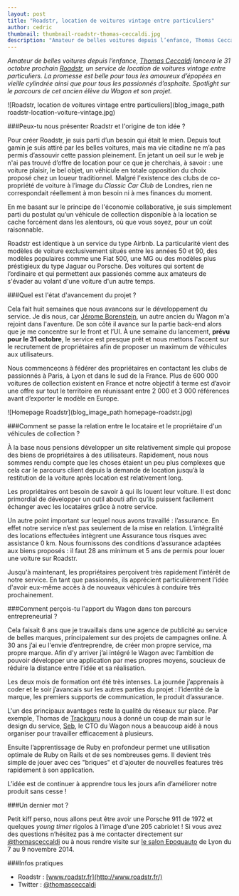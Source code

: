 ```yaml
---
layout: post
title: "Roadstr, location de voitures vintage entre particuliers"
author: cedric
thumbnail: thumbnail-roadstr-thomas-ceccaldi.jpg
description: "Amateur de belles voitures depuis l’enfance, Thomas Ceccaldi lancera le 31 octobre prochain Roadstr, un service de location de voitures vintage entre particuliers. La promesse est belle pour tous les amoureux d’épopées en vieille cylindrée ainsi que pour tous les passionnés d’asphalte. Spotlight sur le parcours de cet ancien élève du Wagon et son projet."
---
```


*Amateur de belles voitures depuis l’enfance, [Thomas Ceccaldi](https://twitter.com/thomasceccaldi) lancera le 31 octobre prochain [Roadstr](http://www.roadstr.fr/), un service de location de voitures vintage entre particuliers. La promesse est belle pour tous les amoureux d’épopées en vieille cylindrée ainsi que pour tous les passionnés d’asphalte. Spotlight sur le parcours de cet ancien élève du Wagon et son projet.*

![Roadstr, location de voitures vintage entre particuliers](blog_image_path roadstr-location-voiture-vintage.jpg)

###Peux-tu nous présenter Roadstr et l'origine de ton idée ?

Pour créer Roadstr, je suis parti d’un besoin qui était le mien. Depuis tout gamin je suis attiré par les belles voitures, mais ma vie citadine ne m’a pas permis d’assouvir cette passion pleinement. En jetant un oeil sur le web je n'ai pas trouvé d’offre de location pour ce que je cherchais, à savoir : une voiture plaisir, le bel objet, un véhicule en totale opposition du choix proposé chez un loueur traditionnel. Malgré l'existence des clubs de co-propriété de voiture à l’image du *Classic Car Club* de Londres, rien ne correspondait réellement à mon besoin ni à mes finances du moment.

En me basant sur le principe de l'économie collaborative, je suis simplement parti du postulat qu’un véhicule de collection disponible à la location se cache forcément dans les alentours, où que vous soyez, pour un coût raisonnable.

Roadstr est identique à un service du type Airbnb. La particularité vient des modèles de voiture exclusivement situés entre les années 50 et 90, des modèles populaires comme une Fiat 500, une MG ou des modèles plus préstigieux du type Jaguar ou Porsche. Des voitures qui sortent de l’ordinaire et qui permettent aux passionés comme aux amateurs de s'évader au volant d'une voiture d'un autre temps.


###Quel est l'état d'avancement du projet ?

Cela fait huit semaines que nous avancons sur le développement du service. Je dis nous, car [Jérome Borenstejn](https://twitter.com/Borenstejn), un autre ancien du Wagon m'a rejoint dans l'aventure. De son côté il avance sur la partie back-end alors que je me concentre sur le front et l’UI. À une semaine du lancement, **prévu pour le 31 octobre**, le service est presque prêt et nous mettons l'accent sur le recrutement de propriétaires afin de proposer un maximum de véhicules aux utilisateurs.

Nous commenceons à fédérer des propriétaires en contactant les clubs de passionnés à Paris, à Lyon et dans le sud de la France. Plus de 600 000 voitures de collection existent en France et notre objectif à terme est d’avoir une offre sur tout le territoire en réunissant entre 2 000 et 3 000 références avant d’exporter le modèle en Europe.

![Homepage Roadstr](blog_image_path homepage-roadstr.jpg)


###Comment se passe la relation entre le locataire et le propriétaire d'un véhicules de collection ?

À la base nous pensions développer un site relativement simple qui propose des biens de propriétaires à des utilisateurs. Rapidement, nous nous sommes rendu compte que les choses étaient un peu plus complexes que cela car le parcours client depuis la demande de location jusqu’à la restitution de la voiture après location est relativement long.

Les propriétaires ont besoin de savoir à qui ils louent leur voiture. Il est donc primordial de développer un outil abouti afin qu’ils puissent facilement échanger avec les locataires grâce à notre service.

Un autre point important sur lequel nous avons travaillé : l’assurance. En effet notre service n’est pas seulement de la mise en relation. L’intégralité des locations effectuées intègrent une Assurance tous risques avec assistance 0 km. Nous fournissons des conditions d’assurance adaptées aux biens proposés : il faut 28 ans minimum et 5 ans de permis pour louer une voiture sur Roadstr.

Jusqu'à maintenant, les propriétaires perçoivent très rapidement l’intérêt de notre service. En tant que passionnés, ils apprécient particulièrement l'idée d'avoir eux-même accès à de nouveaux véhicules à conduire très prochainement.


###Comment perçois-tu l'apport du Wagon dans ton parcours entrepreneurial ?

Cela faisait 6 ans que je travaillais dans une agence de publicité au service de belles marques, principalement sur des projets de campagnes online. À 30 ans j’ai eu l'envie d’entreprendre, de créer mon propre service, ma propre marque. Afin d’y arriver j’ai intégré le Wagon avec l’ambition de pouvoir développer une application par mes propres moyens,  soucieux de réduire la distance entre l’idée et sa réalisation.

Les deux mois de formation ont été très intenses. La journée j’apprenais à coder et le soir j’avancais sur les autres parties du projet : l’identité de la marque, les premiers supports de communication, le produit d’assurance.

L'un des principaux avantages reste la qualité du réseaux sur place. Par exemple, Thomas de [Trackguru](http://www.trackguru.co/) nous à donné un coup de main sur le design du service, [Seb](https://twitter.com/ssaunier), le CTO du Wagon nous a beaucoup aidé à nous organiser pour travailler efficacement à plusieurs.

Ensuite l’apprentissage de Ruby en profondeur permet une utilisation optimale de Ruby on Rails et de ses nombreuses gems. Il devient très simple de jouer avec ces "briques" et d'ajouter de nouvelles features très rapidement à son application.

L’idée est de continuer à apprendre tous les jours afin d’améliorer notre produit sans cesse !

###Un dernier mot ?

Petit kiff perso, nous allons peut être avoir une Porsche 911 de 1972 et quelques *young timer* rigolos à l’image d’une 205 cabriolet ! Si vous avez des questions n’hésitez pas à me contacter directement sur [@thomasceccaldi](https://twitter.com/thomasceccaldi) ou à nous rendre visite sur [le salon Epoquauto](http://www.epoquauto.com/) de Lyon du 7 au 9 novembre 2014.

###Infos pratiques

- Roadstr : [www.roadstr.fr](http://www.roadstr.fr/)
- Twitter : [@thomasceccaldi](https://twitter.com/thomasceccaldi)

